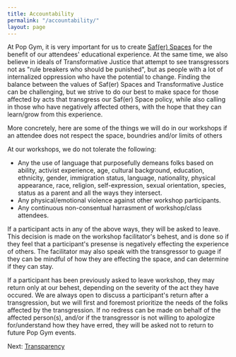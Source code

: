 ```yaml
---
title: Accountability
permalink: "/accountability/"
layout: page
---
```


At Pop Gym, it is very important for us to create [Saf(er) Spaces](safe-space.md) for the benefit of our attendees' educational experience. At the same time, we also believe in ideals of Transformative Justice that attempt to see transgressors not as "rule breakers who should be punished", but as people with a lot of internalized oppression who have the potential to change. Finding the balance between the values of Saf(er) Spaces and Transformative Justice can be challenging, but we strive to do our best to make space for those affected by acts that transgress our Saf(er) Space policy, while also calling in those who have negatively affected others, with the hope that they can learn/grow from this experience. 

More concretely, here are some of the things we will do in our workshops if an attendee does not respect the space, boundries and/or limits of others

At our workshops, we do not tolerate the following:

* Any the use of language that purposefully demeans folks based on ability, activist experience, age, cultural background, education, ethnicity, gender, immigration status, language, nationality, physical appearance, race, religion, self-expression, sexual orientation, species, status as a parent and all the ways they intersect. 
* Any physical/emotional violence against other workshop participants.   
* Any continuous non-consentual harrasment of workshop/class attendees.

If a participant acts in any of the above ways, they will be asked to leave. This decision is made on the workshop facilitator's behest, and is done so if they feel that a participant's presense is negatively effecting the experience of others. The facilitator may also speak with the transgressor to guage if they can be mindful of how they are effecting the space, and can determine if they can stay.

If a participant has been previously asked to leave workshop, they may return only at our behest, depending on the severity of the act they have occured. We are always open to discuss a participant's return after a transgression, but we will first and foremost prioritize the needs of the folks affected by the transgression. If no redress can be made on behalf of the affected person(s), and/or if the transgressor is not willing to apologize for/understand how they have erred, they will be asked not to return to future Pop Gym events.

Next: [Transparency](transparency.md)
